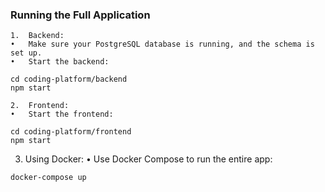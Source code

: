 ### Running the Full Application

	1.	Backend:
	•	Make sure your PostgreSQL database is running, and the schema is set up.
	•	Start the backend:


```
cd coding-platform/backend
npm start
```

	2.	Frontend:
	•	Start the frontend:

```
cd coding-platform/frontend
npm start
```

  3.	Using Docker:
	•	Use Docker Compose to run the entire app:

```
docker-compose up
```

